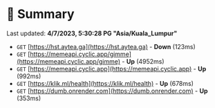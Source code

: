 # 📖 Summary
Last updated: **4/7/2023, 5:30:28 PG "Asia/Kuala_Lumpur"**

- `GET` [https://hst.aytea.ga](https://hst.aytea.ga) - **Down** (123ms)
- `GET` [https://memeapi.cyclic.app/gimme](https://memeapi.cyclic.app/gimme) - **Up** (4952ms)
- `GET` [https://memeapi.cyclic.app](https://memeapi.cyclic.app) - **Up** (992ms)
- `GET` [https://klik.ml/health](https://klik.ml/health) - **Up** (678ms)
- `GET` [https://dumb.onrender.com](https://dumb.onrender.com) - **Up** (353ms)

